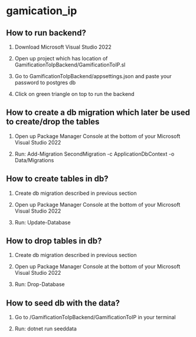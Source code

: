 # gamication_ip

## How to run backend?

1. Download Microsoft Visual Studio 2022

2. Open up project which has location of GamificationToIpBackend/GamificationToIP.sl

3. Go to GamificationToIpBackend/appsettings.json and paste your password to postgres db

4. Click on green triangle on top to run the backend

## How to create a db migration which later be used to create/drop the tables

1. Open up Package Manager Console at the bottom of your Microsoft Visual Studio 2022

2. Run: Add-Migration SecondMigration -c ApplicationDbContext -o Data/Migrations

## How to create tables in db?

1. Create db migration described in previous section

2. Open up Package Manager Console at the bottom of your Microsoft Visual Studio 2022

3. Run: Update-Database

## How to drop tables in db?

1. Create db migration described in previous section

2. Open up Package Manager Console at the bottom of your Microsoft Visual Studio 2022

3. Run: Drop-Database

## How to seed db with the data?

1. Go to /GamificationToIpBackend/GamificationToIP in your terminal 

2. Run: dotnet run seeddata


